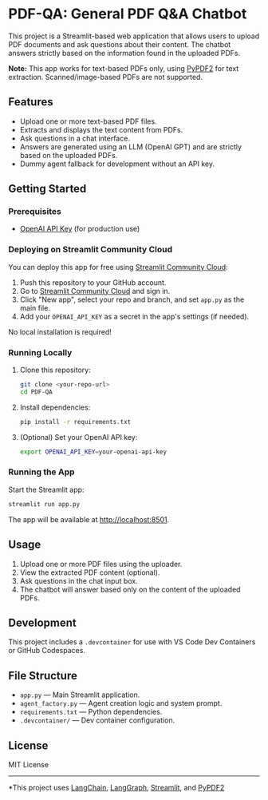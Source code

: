# PDF-QA: General PDF Q&A Chatbot

This project is a Streamlit-based web application that allows users to upload PDF documents and ask questions about their content. The chatbot answers strictly based on the information found in the uploaded PDFs.

**Note:** This app works for text-based PDFs only, using [PyPDF2](https://pypi.org/project/PyPDF2/) for text extraction. Scanned/image-based PDFs are not supported.

## Features

- Upload one or more text-based PDF files.
- Extracts and displays the text content from PDFs.
- Ask questions in a chat interface.
- Answers are generated using an LLM (OpenAI GPT) and are strictly based on the uploaded PDFs.
- Dummy agent fallback for development without an API key.

## Getting Started

### Prerequisites

- [OpenAI API Key](https://platform.openai.com/account/api-keys) (for production use)

### Deploying on Streamlit Community Cloud

You can deploy this app for free using [Streamlit Community Cloud](https://streamlit.io/cloud):

1. Push this repository to your GitHub account.
2. Go to [Streamlit Community Cloud](https://streamlit.io/cloud) and sign in.
3. Click "New app", select your repo and branch, and set `app.py` as the main file.
4. Add your `OPENAI_API_KEY` as a secret in the app's settings (if needed).

No local installation is required!

### Running Locally

1. Clone this repository:

    ```sh
    git clone <your-repo-url>
    cd PDF-QA
    ```

2. Install dependencies:

    ```sh
    pip install -r requirements.txt
    ```

3. (Optional) Set your OpenAI API key:

    ```sh
    export OPENAI_API_KEY=your-openai-api-key
    ```

### Running the App

Start the Streamlit app:

```sh
streamlit run app.py
```

The app will be available at [http://localhost:8501](http://localhost:8501).

## Usage

1. Upload one or more PDF files using the uploader.
2. View the extracted PDF content (optional).
3. Ask questions in the chat input box.
4. The chatbot will answer based only on the content of the uploaded PDFs.

## Development

This project includes a `.devcontainer` for use with VS Code Dev Containers or GitHub Codespaces.

## File Structure

- `app.py` — Main Streamlit application.
- `agent_factory.py` — Agent creation logic and system prompt.
- `requirements.txt` — Python dependencies.
- `.devcontainer/` — Dev container configuration.

## License

MIT License

---

*This project uses [LangChain](https://github.com/langchain-ai/langchain), [LangGraph](https://github.com/langchain-ai/langgraph), [Streamlit](https://streamlit.io/), and [PyPDF2](https://pypi.org/project/PyPDF2/)